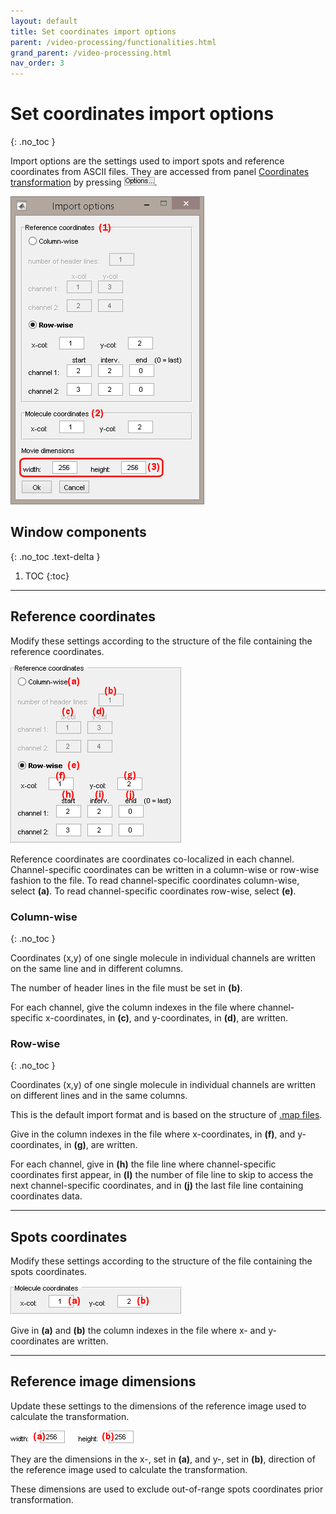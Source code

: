 ```yaml
---
layout: default
title: Set coordinates import options
parent: /video-processing/functionalities.html
grand_parent: /video-processing.html
nav_order: 3
---
```


# Set coordinates import options
{: .no_toc }

Import options are the settings used to import spots and reference coordinates from ASCII files. 
They are accessed from panel 
[Coordinates transformation](../panels/panel-molecule-coordinates.html#coordinates-transformation) by pressing 
![Options...](../../assets/images/gui/VP-but-options3p.png "Options...").

<a href="../../assets/images/gui/VP-panel-molcoord-transf-impopt.png"><img src="../../assets/images/gui/VP-panel-molcoord-transf-impopt.png" style="max-width: 310px;"/></a>


## Window components
{: .no_toc .text-delta }

1. TOC
{:toc}

---

## Reference coordinates

Modify these settings according to the structure of the file containing the reference coordinates.

<a href="../../assets/images/gui/VP-panel-molcoord-transf-impopt-refcoord.png"><img src="../../assets/images/gui/VP-panel-molcoord-transf-impopt-refcoord.png" style="max-width: 274px;"/></a>

Reference coordinates are coordinates co-localized in each channel.
Channel-specific coordinates can be written in a column-wise or row-wise fashion to the file.
To read channel-specific coordinates column-wise, select **(a)**. 
To read channel-specific coordinates row-wise, select **(e)**.

### Column-wise
{: .no_toc }

Coordinates (x,y) of one single molecule in individual channels are written on the same line and in different columns.

The number of header lines in the file must be set in **(b)**.

For each channel, give the column indexes in the file where channel-specific x-coordinates, in **(c)**, and y-coordinates, in **(d)**, are written.


### Row-wise
{: .no_toc }

Coordinates (x,y) of one single molecule in individual channels are written on different lines and in the same columns.

This is the default import format and is based on the structure of 
[.map files](../../output-files/map-mapped-coordinates.html).

Give in the column indexes in the file where x-coordinates, in **(f)**, and y-coordinates, in **(g)**, are written.

For each channel, give in **(h)** the file line where channel-specific coordinates first appear, in **(l)** the number of file line to skip to access the next channel-specific coordinates, and in **(j)** the last file line containing coordinates data.

---

## Spots coordinates

Modify these settings according to the structure of the file containing the spots coordinates.

<a href="../../assets/images/gui/VP-panel-molcoord-transf-impopt-spotscoord.png"><img src="../../assets/images/gui/VP-panel-molcoord-transf-impopt-spotscoord.png" style="max-width: 274px;"/></a>

Give in **(a)** and **(b)** the column indexes in the file where x- and y- coordinates are written.

---

## Reference image dimensions

Update these settings to the dimensions of the reference image used to calculate the transformation.

<a href="../../assets/images/gui/VP-panel-molcoord-transf-impopt-viddim.png"><img src="../../assets/images/gui/VP-panel-molcoord-transf-impopt-viddim.png" style="max-width: 197px;"/></a>

They are the dimensions in the x-, set in **(a)**, and y-, set in **(b)**, direction of the reference image used to calculate the transformation.

These dimensions are used to exclude out-of-range spots coordinates prior transformation.

